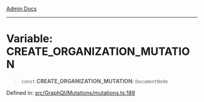 [Admin Docs](/)

***

# Variable: CREATE\_ORGANIZATION\_MUTATION

> `const` **CREATE\_ORGANIZATION\_MUTATION**: `DocumentNode`

Defined in: [src/GraphQl/Mutations/mutations.ts:189](https://github.com/PalisadoesFoundation/talawa-admin/blob/main/src/GraphQl/Mutations/mutations.ts#L189)
